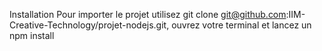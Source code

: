 Installation 
Pour importer le projet utilisez git clone git@github.com:IIM-Creative-Technology/projet-nodejs.git, ouvrez votre terminal et lancez un npm install
